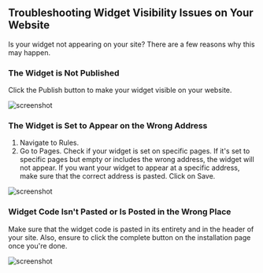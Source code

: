 ## Troubleshooting Widget Visibility Issues on Your Website

Is your widget not appearing on your site? There are a few reasons why this may happen.

### The Widget is Not Published

Click the Publish button to make your widget visible on your website.

![screenshot](https://downloads.intercomcdn.com/i/o/892333921/c45c07305f88013f1aa40982/image.png)

### The Widget is Set to Appear on the Wrong Address

1. Navigate to Rules.
2. Go to Pages. Check if your widget is set on specific pages. If it's set to specific pages but empty or includes the wrong address, the widget will not appear. If you want your widget to appear at a specific address, make sure that the correct address is pasted. Click on Save.

![screenshot](https://downloads.intercomcdn.com/i/o/892335839/2796714ff88f00087b4ad4ce/image.png)

### Widget Code Isn't Pasted or Is Posted in the Wrong Place

Make sure that the widget code is pasted in its entirety and in the header of your site. Also, ensure to click the complete button on the installation page once you're done.

![screenshot](https://downloads.intercomcdn.com/i/o/892427207/f148d47f5709171f132e9daf/image.png)